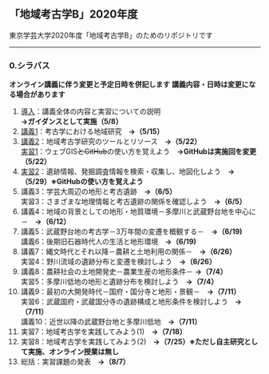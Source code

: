 ## 「地域考古学B」2020年度
東京学芸大学2020年度「地域考古学B」のためのリポジトリです

***
### 0.シラバス    
**オンライン講義に伴う変更と予定日時を併記します**
**講義内容・日時は変更になる場合があります**
1. [導入](https://github.com/kotdijian/ChiikiKoukoB-2020/blob/master/JugyoSanka.md)：講義全体の内容と実習についての説明 **→ガイダンスとして実施（5/8）**
2. [講義1]()：考古学における地域研究　**→（5/15）**
3. [講義2]()：地域考古学研究のツールとリソース　**→（5/22）**    
    [実習1]()：ウェブGIS~~とGitHub~~の使い方を覚えよう　**→GitHubは実施回を変更（5/22）**    
4. [実習2]()：遺跡情報、発掘調査情報を検索・収集し、地図化しよう　**→（5/29）※GitHubの使い方を覚えよう**    
5. 講義3：学芸大周辺の地形と考古遺跡　**→（6/5）**    
    実習3：さまざまな地理情報と考古遺跡の関係を確認しよう　**→（6/5）**    
6. 講義4：地域の背景としての地形・地質環境－多摩川と武蔵野台地を中心に－　**→（6/12）**    
7. 講義5：武蔵野台地の考古学－3万年間の変遷を概観する－　**→（6/19)**    
    講義6：後期旧石器時代人の生活と地形環境　**→（6/19)**
8. 講義7：縄文時代とそれ以降－農耕と土地利用の関係－　**→（6/26）**    
    実習4：野川流域の遺跡分布と変遷を検討しよう　**→（6/26）**
9. 講義8：農耕社会の土地開発史－農業生産の地形条件－ **→（7/4）**    
    実習5：多摩川低地の地形と遺跡分布を検討しよう　**→（7/4）**
10. 講義9：最初の大開発時代－国府・国分寺と地形・景観－　**→（7/11）**    
    実習6：武蔵国府・武蔵国分寺の遺跡構成と地形条件を検討しよう　**→（7/11）**    
    講義10：近世以降の武蔵野台地と多摩川低地　**→（7/11）**
11. 実習7：地域考古学を実践してみよう(1)　**→（7/18）**    
12. 実習8：地域考古学を実践してみよう(2)　**→（7/25）※ただし自主研究として実施、オンライン授業は無し**
13. 総括：実習課題の発表　**→（8/7）**

